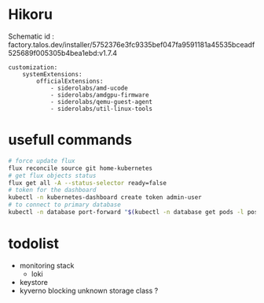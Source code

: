 # Hikoru

Schematic id : factory.talos.dev/installer/5752376e3fc9335bef047fa9591181a45535bceadf525689f005305b4bea1ebd:v1.7.4

```
customization:
    systemExtensions:
        officialExtensions:
            - siderolabs/amd-ucode
            - siderolabs/amdgpu-firmware
            - siderolabs/qemu-guest-agent
            - siderolabs/util-linux-tools
```

# usefull commands

```bash
# force update flux
flux reconcile source git home-kubernetes
# get flux objects status
flux get all -A --status-selector ready=false
# token for the dashboard
kubectl -n kubernetes-dashboard create token admin-user
# to connect to primary database
kubectl -n database port-forward "$(kubectl -n database get pods -l postgres-operator.crunchydata.com/role=master -o name)" 5432:5432
```

# todolist

- monitoring stack
  - loki
- keystore
- kyverno blocking unknown storage class ?
